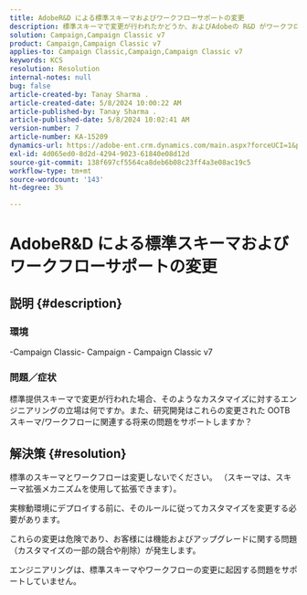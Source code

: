 ```yaml
---
title: AdobeR&D による標準スキーマおよびワークフローサポートの変更
description: 標準スキーマで変更が行われたかどうか、およびAdobeの R&D がワークフローをサポートしているかどうかを説明します。
solution: Campaign,Campaign Classic v7
product: Campaign,Campaign Classic v7
applies-to: Campaign Classic,Campaign,Campaign Classic v7
keywords: KCS
resolution: Resolution
internal-notes: null
bug: false
article-created-by: Tanay Sharma .
article-created-date: 5/8/2024 10:00:22 AM
article-published-by: Tanay Sharma .
article-published-date: 5/8/2024 10:02:41 AM
version-number: 7
article-number: KA-15209
dynamics-url: https://adobe-ent.crm.dynamics.com/main.aspx?forceUCI=1&pagetype=entityrecord&etn=knowledgearticle&id=7efa2ec2-210d-ef11-9f8a-6045bd026dc7
exl-id: 4d065ed0-8d2d-4294-9023-61840e08d12d
source-git-commit: 138f697cf5564ca8deb6b08c23ff4a3e08ac19c5
workflow-type: tm+mt
source-wordcount: '143'
ht-degree: 3%

---
```


# AdobeR&amp;D による標準スキーマおよびワークフローサポートの変更

## 説明 {#description}

<b>

### 環境

</b>

-Campaign Classic- Campaign - Campaign Classic v7


### <b>問題／症状</b>

標準提供スキーマで変更が行われた場合、そのようなカスタマイズに対するエンジニアリングの立場は何ですか。また、研究開発はこれらの変更された OOTB スキーマ/ワークフローに関連する将来の問題をサポートしますか？


## 解決策 {#resolution}


標準のスキーマとワークフローは変更しないでください。 （スキーマは、スキーマ拡張メカニズムを使用して拡張できます）。

実稼動環境にデプロイする前に、そのルールに従ってカスタマイズを変更する必要があります。

これらの変更は危険であり、お客様には機能およびアップグレードに関する問題（カスタマイズの一部の競合や削除）が発生します。

エンジニアリングは、標準スキーマやワークフローの変更に起因する問題をサポートしていません。
